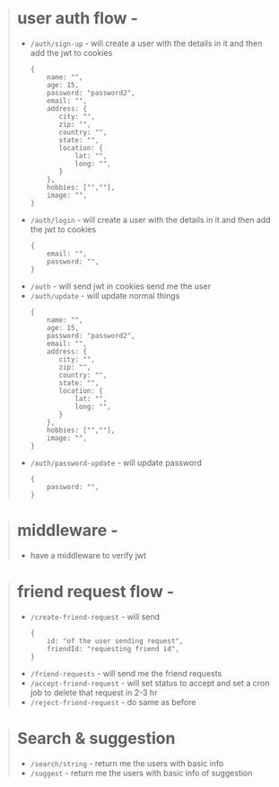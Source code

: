 > # user auth flow -
>
> - `/auth/sign-up` - will create a user with the details in it and then add the jwt to cookies
>   ```
>   {
>       name: "",
>       age: 15,
>       password: "password2",
>       email: "",
>       address: {
>          city: "",
>          zip: "",
>          country: "",
>          state: "",
>          location: {
>              lat: "",
>              long: "",
>          }
>       },
>       hobbies: ["",""],
>       image: "",
>   }
>   ```
> - `/auth/login` - will create a user with the details in it and then add the jwt to cookies
>   ```
>   {
>       email: "",
>       password: "",
>   }
>   ```
> - `/auth` - will send jwt in cookies send me the user
> - `/auth/update` - will update normal things
>   ```
>   {
>       name: "",
>       age: 15,
>       password: "password2",
>       email: "",
>       address: {
>          city: "",
>          zip: "",
>          country: "",
>          state: "",
>          location: {
>              lat: "",
>              long: "",
>          }
>       },
>       hobbies: ["",""],
>       image: "",
>   }
>   ```
> - `/auth/password-update` - will update password
>   ```
>   {
>       password: "",
>   }
>   ```

> # middleware -
>
> - have a middleware to verify jwt

> # friend request flow -
>
> - `/create-friend-request` - will send
>   ```
>   {
>       id: "of the user sending request",
>       friendId: "requesting friend id",
>   }
>   ```
> - `/friend-requests` - will send me the friend requests
> - `/accept-friend-request` - will set status to accept and set a cron job to delete that request in 2-3 hr
> - `/reject-friend-request` - do same as before

> # Search & suggestion
>
> - `/search/string` - return me the users with basic info
> - `/suggest` - return me the users with basic info of suggestion

